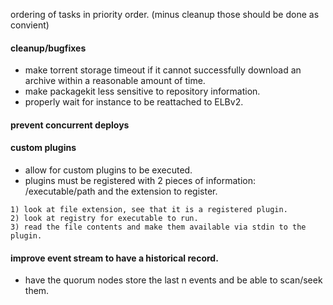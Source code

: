 ordering of tasks in priority order. (minus cleanup those should be done as convient)

#### cleanup/bugfixes
- make torrent storage timeout if it cannot successfully download an archive within a reasonable amount of time.
- make packagekit less sensitive to repository information.
- properly wait for instance to be reattached to ELBv2.

#### prevent concurrent deploys

#### custom plugins
- allow for custom plugins to be executed.
- plugins must be registered with 2 pieces of information: /executable/path and the extension to register.

```
1) look at file extension, see that it is a registered plugin.
2) look at registry for executable to run.
3) read the file contents and make them available via stdin to the plugin.
```

#### improve event stream to have a historical record.
- have the quorum nodes store the last n events and be able to scan/seek them.
